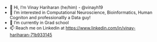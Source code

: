 - 👋 Hi, I’m Vinay Hariharan (he/him) - @vinayh19
- 👀 I’m interested in Computational Neuroscience, Bioinformatics, Human Cogniton and professionallly a Data guy!
- 🌱 I’m currently in Grad school
- 📫 Reach me on Linkedin at https://www.linkedin.com/in/vinay-hariharan-71b933145

<!---
vinayh19/vinayh19 is a ✨ special ✨ repository because its `README.md` (this file) appears on your GitHub profile.
You can click the Preview link to take a look at your changes.
--->
